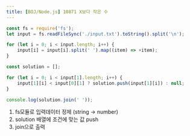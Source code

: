 ```yaml
---
title: [BOJ/Node.js] 10871 X보다 작은 수
---
```


```javascript
const fs = require('fs');
let input = fs.readFileSync('./input.txt').toString().split('\n');

for (let i = 0; i < input.length; i++) {
    input[i] = input[i].split(' ').map((item) => +item);
}

const solution = [];

for (let i = 0; i < input[1].length; i++) {
    input[1][i] < input[0][1] ? solution.push(input[1][i]) : null;
}

console.log(solution.join(' '));
```

1. fs모듈로 입력데이터 정제 (string -> number)
2. solution 배열에 조건에 맞는 값 push
3. join으로 출력
